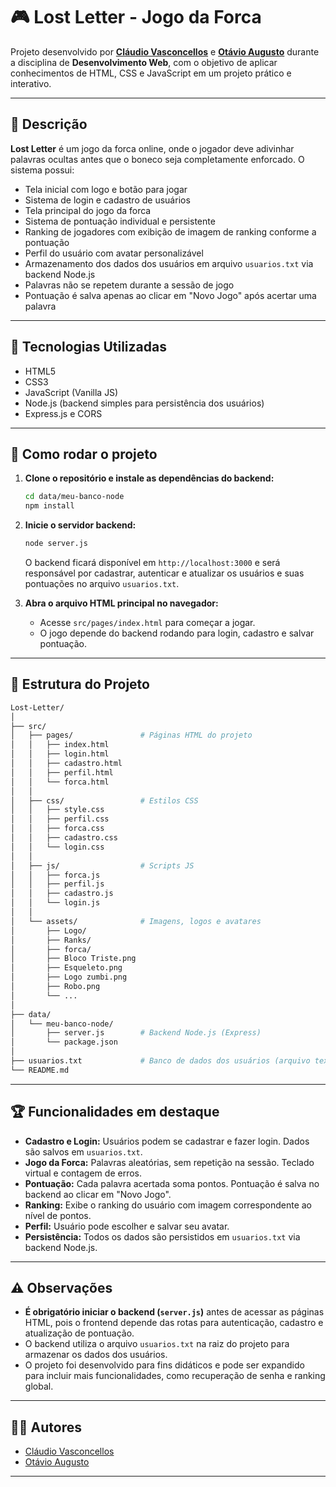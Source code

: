 # 🎮 Lost Letter - Jogo da Forca

Projeto desenvolvido por **[Cláudio Vasconcellos](https://github.com/crfvasconcellos)** e **[Otávio Augusto](https://github.com/otavio-asr)** durante a disciplina de **Desenvolvimento Web**, com o objetivo de aplicar conhecimentos de HTML, CSS e JavaScript em um projeto prático e interativo.

---

## 📌 Descrição

**Lost Letter** é um jogo da forca online, onde o jogador deve adivinhar palavras ocultas antes que o boneco seja completamente enforcado. O sistema possui:

- Tela inicial com logo e botão para jogar
- Sistema de login e cadastro de usuários
- Tela principal do jogo da forca
- Sistema de pontuação individual e persistente
- Ranking de jogadores com exibição de imagem de ranking conforme a pontuação
- Perfil do usuário com avatar personalizável
- Armazenamento dos dados dos usuários em arquivo `usuarios.txt` via backend Node.js
- Palavras não se repetem durante a sessão de jogo
- Pontuação é salva apenas ao clicar em "Novo Jogo" após acertar uma palavra

---

## 🧱 Tecnologias Utilizadas

- HTML5  
- CSS3  
- JavaScript (Vanilla JS)
- Node.js (backend simples para persistência dos usuários)
- Express.js e CORS

---

## 🚀 Como rodar o projeto

1. **Clone o repositório e instale as dependências do backend:**

   ```bash
   cd data/meu-banco-node
   npm install
   ```

2. **Inicie o servidor backend:**

   ```bash
   node server.js
   ```

   O backend ficará disponível em `http://localhost:3000` e será responsável por cadastrar, autenticar e atualizar os usuários e suas pontuações no arquivo `usuarios.txt`.

3. **Abra o arquivo HTML principal no navegador:**

   - Acesse `src/pages/index.html` para começar a jogar.
   - O jogo depende do backend rodando para login, cadastro e salvar pontuação.

---

## 📁 Estrutura do Projeto

```bash
Lost-Letter/
│
├── src/
│   ├── pages/               # Páginas HTML do projeto
│   │   ├── index.html
│   │   ├── login.html
│   │   ├── cadastro.html
│   │   ├── perfil.html
│   │   └── forca.html
│   │
│   ├── css/                 # Estilos CSS
│   │   ├── style.css
│   │   ├── perfil.css
│   │   ├── forca.css
│   │   ├── cadastro.css
│   │   └── login.css
│   │
│   ├── js/                  # Scripts JS
│   │   ├── forca.js
│   │   ├── perfil.js
│   │   ├── cadastro.js
│   │   └── login.js
│   │
│   └── assets/              # Imagens, logos e avatares
│       ├── Logo/
│       ├── Ranks/
│       ├── forca/
│       ├── Bloco Triste.png
│       ├── Esqueleto.png
│       ├── Logo zumbi.png
│       ├── Robo.png
│       └── ...
│
├── data/
│   └── meu-banco-node/
│       ├── server.js        # Backend Node.js (Express)
│       └── package.json
│
├── usuarios.txt             # Banco de dados dos usuários (arquivo texto)
└── README.md
```

---

## 🏆 Funcionalidades em destaque

- **Cadastro e Login:** Usuários podem se cadastrar e fazer login. Dados são salvos em `usuarios.txt`.
- **Jogo da Forca:** Palavras aleatórias, sem repetição na sessão. Teclado virtual e contagem de erros.
- **Pontuação:** Cada palavra acertada soma pontos. Pontuação é salva no backend ao clicar em "Novo Jogo".
- **Ranking:** Exibe o ranking do usuário com imagem correspondente ao nível de pontos.
- **Perfil:** Usuário pode escolher e salvar seu avatar.
- **Persistência:** Todos os dados são persistidos em `usuarios.txt` via backend Node.js.

---

## ⚠️ Observações

- **É obrigatório iniciar o backend (`server.js`)** antes de acessar as páginas HTML, pois o frontend depende das rotas para autenticação, cadastro e atualização de pontuação.
- O backend utiliza o arquivo `usuarios.txt` na raiz do projeto para armazenar os dados dos usuários.
- O projeto foi desenvolvido para fins didáticos e pode ser expandido para incluir mais funcionalidades, como recuperação de senha e ranking global.

---

## 👨‍💻 Autores

- [Cláudio Vasconcellos](https://github.com/crfvasconcellos)
- [Otávio Augusto](https://github.com/otavio-asr)

---